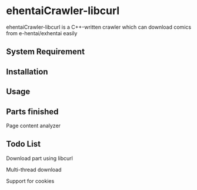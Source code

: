 # ehentaiCrawler-libcurl

ehentaiCrawler-libcurl is a C++-written crawler which can download comics from e-hentai/exhentai easily

## System Requirement

## Installation

## Usage

## Parts finished

Page content analyzer

## Todo List

Download part using libcurl

Multi-thread download

Support for cookies